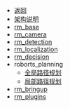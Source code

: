
* [返回]()
* [架构说明](en/digging_deeper/sdk_docs/architecture.md)
* [rm_base](en/digging_deeper/sdk_docs/roborts_base.md)
* [rm_camera](en/digging_deeper/sdk_docs/roborts_camera.md)
* [rm_detection](en/digging_deeper/sdk_docs/roborts_detection.md)
* [rm_localization](en/digging_deeper/sdk_docs/roborts_localization.md)
* [rm_decision](en/digging_deeper/sdk_docs/roborts_decision.md)
* roborts_planning
  * [全局路径规划](en/digging_deeper/sdk_docs/roborts_planning_global_planner.md)
  * [局部路径规划](en/digging_deeper/sdk_docs/roborts_planning_local_planner.md)
* [rm_bringup](en/digging_deeper/sdk_docs/roborts_bringup.md)
* [rm_plugins](en/digging_deeper/sdk_docs/rm_plugins.md)



